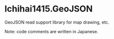 # Ichihai1415.GeoJSON

GeoJSON read support library for map drawing, etc.

Note: code comments are written in Japanese.